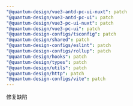 ```yaml
---
"@quantum-design/vue3-antd-pc-ui-nuxt": patch
"@quantum-design/vue3-antd-pc-ui": patch
"@quantum-design/vue3-pc-ui-nuxt": patch
"@quantum-design/vue3-pc-ui": patch
"@quantum-design-configs/tsconfig": patch
"@quantum-design/shared": patch
"@quantum-design-configs/eslint": patch
"@quantum-design-configs/rollup": patch
"@quantum-design/hooks": patch
"@quantum-design/types": patch
"@quantum-design/utils": patch
"@quantum-design/http": patch
"@quantum-design-configs/vite": patch
---
```


修复缺陷
